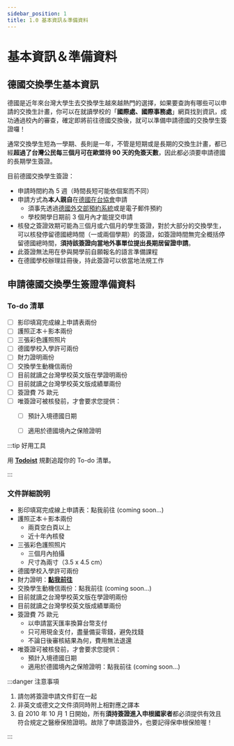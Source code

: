 ```yaml
---
sidebar_position: 1
title: 1.0 基本資訊＆準備資料
---
```


# 基本資訊＆準備資料

## 德國交換學生基本資訊

德國是近年來台灣大學生去交換學生越來越熱門的選擇，如果要查詢有哪些可以申請的交換生計畫，你可以在就讀學校的「**國際處、國際事務處**」網頁找到資訊，成功通過校內的審查，確定即將前往德國交換後，就可以準備申請德國的交換學生簽證囉！

通常交換學生短為一學期、長則是一年，不管是短期或是長期的交換生計畫，都已經**超過了台灣公民每三個月可在歐盟待 90 天的免簽天數**，因此都必須要申請德國的長期學生簽證。

目前德國交換學生簽證：
- 申請時間約為 5 週（時間長短可能依個案而不同）
- 申請方式為**本人親自**在[德國在台協會](https://taipei.diplo.de/tw-zh-tw)申請
    - 須事先透過[德國外交部預約系統](https://service2.diplo.de/rktermin/extern/choose_realmList.do?locationCode=taip&request_locale=en)或是電子郵件預約
    - 學校開學日期前 3 個月內才能提交申請
- 核發之簽證效期可能為三個月或六個月的學生簽證，對於大部分的交換學生，可以核發停留德國總時間（一或兩個學期）的簽證，如簽證時間無完全概括停留德國總時間，**須持該簽證向當地外事單位提出長期居留證申請**。
- 此簽證無法用在參與開學前自願報名的語言準備課程
- 在德國學校辦理註冊後，持此簽證可以依當地法規工作

## 申請德國交換學生簽證準備資料

### To-do 清單

- [ ] 影印填寫完成線上申請表兩份
- [ ] 護照正本＋影本兩份
- [ ] 三張彩色護照照片
- [ ] 德國學校入學許可兩份
- [ ] 財力證明兩份
- [ ] 交換學生動機信兩份
- [ ] 目前就讀之台灣學校英文版在學證明兩份
- [ ] 目前就讀之台灣學校英文版成績單兩份
- [ ] 簽證費 75 歐元
- [ ] 唯簽證可被核發前，才會要求您提供：
    - [ ] 預計入境德國日期
    - [ ] 適用於德國境內之保險證明


:::tip 好用工具

用 [**Todoist**](https://get.todoist.io/3d1vczem1yso) 規劃追蹤你的 To-do 清單。

:::

### 文件詳細說明

- 影印填寫完成線上申請表：點我前往 (coming soon...)
- 護照正本＋影本兩份
    - 兩頁空白頁以上
    - 近十年內核發
- 三張彩色護照照片
    - 三個月內拍攝
    - 尺寸為兩寸（3.5 x 4.5 cm）
- 德國學校入學許可兩份
- 財力證明：[**點我前往**](/選擇國家/德國/德國交換學生/１申請交換學生簽證/財力證明（限制提領帳戶）)
- 交換學生動機信兩份：點我前往 (coming soon...)
- 目前就讀之台灣學校英文版在學證明兩份
- 目前就讀之台灣學校英文版成績單兩份
- 簽證費 75 歐元
    - 以申請當天匯率換算台幣支付
    - 只可用現金支付，盡量備妥零錢，避免找錢
    - 不論日後審核結果為何，費用無法退還
- 唯簽證可被核發前，才會要求您提供：
    - 預計入境德國日期
    - 適用於德國境內之保險證明：點我前往 (coming soon...)

:::danger 注意事項

1. 請勿將簽證申請文件釘在一起
2. 非英文或德文之文件須同時附上相對應之譯本
3. 自 2010 年 10 月 1 日開始，所有**須持簽證進入申根國家者**都必須提供有效且符合規定之醫療保險證明。故除了申請簽證外，也要記得保申根保險喔！

:::